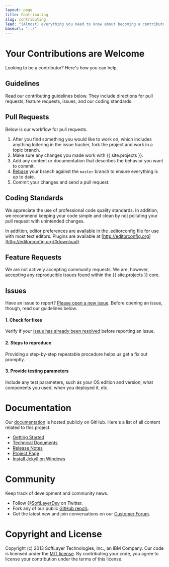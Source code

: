 ```yaml
---
layout: page
title: Contributing
slug: contributing
lead: "(Almost) everything you need to know about becoming a contributor"
baseurl: "../"
---
```


# Your Contributions are Welcome

Looking to be a contributor? Here's how you can help.

## Guidelines

Read our contributing guidelines below. They include directions for pull requests, feature requests, issues, and our coding standards.

## Pull Requests

Below is our workflow for pull requests.

1. After you find something you would like to work on, which includes anything loitering in the issue tracker, fork the project and work in a topic branch.
2. Make sure any changes you made work with {{ site.projects }}.
3. Add any content or documentation that describes the behavior you want to commit.
4. [Rebase](https://help.github.com/articles/interactive-rebase) your branch against the `master` branch to ensure everything is up to date.
5. Commit your changes and send a pull request.

## Coding Standards

We appreciate the use of professional code quality standards. In addition, we recommend keeping your code simple and clean by not polluting your pull request with unintended changes.

In addition, editor preferences are available in the .editorconfig file for use with most text editors. Plugins are available at [http://editorconfig.org](http://editorconfig.org/#download).

## Feature Requests

We are not actively accepting community requests. We are, however, accepting any reproducible issues found within the {{ site.projects }} core.

## Issues

Have an issue to report? [Please open a new issue](http://github.com/softlayer/chef-openstack/issues). Before opening an issue, though, read our guidelines below.

#### 1. Check for fixes

Verify if your [issue has already been resolved](http://github.com/softlayer/chef-openstack/issues?milestone=1&page=1&state=closed) before reporting an issue.

#### 2. Steps to reproduce

Providing a step-by-step repeatable procedure helps us get a fix out promptly.

#### 3. Provide testing parameters

Include any test parameters, such as your OS edition and version, what components you used, when you deployed it, etc.

# Documentation

Our [documentation](../) is hosted publicly on GitHub. Here's a list of all content related to this project.

- [Getting Started](../getting-started)
- [Technical Documents](../techical-documents)
- [Release Notes](../release-notes)
- [Project Page](../project-page)
- [Install Jekyll on Windows](../install-jekyll-windows)


# Community

Keep track of development and community news.

- Follow [@SoftLayerDev](http://twitter.com/softlayerdev) on Twitter.
- Fork any of our public [GitHub repo’s](http://github.com/softlayer).
- Get the latest new and join conversations on our [Customer Forum](http://forums.softlayer.com).

# Copyright and License

Copyright (c) 2013 SoftLayer Technologies, Inc., an IBM Company. Our code is licensed under the [MIT license](LICENSE). By contributing your code, you agree to license your contribution under the terms of this license.
